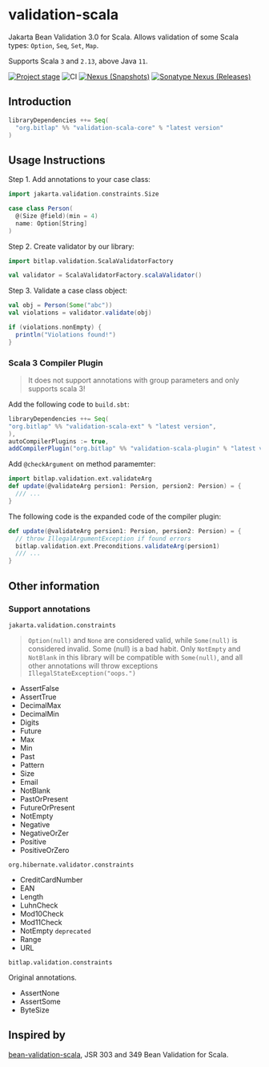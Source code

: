 # validation-scala

Jakarta Bean Validation 3.0 for Scala. Allows validation of some Scala types: `Option`, `Seq`, `Set`, `Map`.

Supports Scala `3` and `2.13`, above Java `11`.

[![Project stage][Badge-Stage]][Badge-Stage-Page] ![CI][Badge-CI] [![Nexus (Snapshots)][Badge-Snapshots]][Link-Snapshots] [![Sonatype Nexus (Releases)][Badge-Releases]][Link-Releases]

[Badge-Stage]: https://img.shields.io/badge/Project%20Stage-Experimental-orange.svg
[Badge-Stage-Page]: https://github.com/bitlap/bitlap/wiki/Project-Stages

[Badge-CI]: https://github.com/bitlap/validation-scala/actions/workflows/scala.yml/badge.svg
[Badge-Snapshots]: https://img.shields.io/nexus/s/org.bitlap/validation-scala-core_3?server=https%3A%2F%2Fs01.oss.sonatype.org
[Link-Snapshots]: https://s01.oss.sonatype.org/content/repositories/snapshots/org/bitlap/validation-scala-core_3/

[Badge-Releases]: https://img.shields.io/nexus/r/org.bitlap/validation-scala-core_3?server=https%3A%2F%2Fs01.oss.sonatype.org
[Link-Releases]: https://s01.oss.sonatype.org/content/repositories/releases/org/bitlap/validation-scala-core_3/

## Introduction

```scala
libraryDependencies ++= Seq(
  "org.bitlap" %% "validation-scala-core" % "latest version"
)
```

## Usage Instructions

Step 1. Add annotations to your case class:
```scala
import jakarta.validation.constraints.Size

case class Person(
  @(Size @field)(min = 4)
  name: Option[String]
)
```

Step 2. Create validator by our library:
```scala
import bitlap.validation.ScalaValidatorFactory

val validator = ScalaValidatorFactory.scalaValidator()
```

Step 3. Validate a case class object:
```scala
val obj = Person(Some("abc"))
val violations = validator.validate(obj)

if (violations.nonEmpty) {
  println("Violations found!")
}
```

### Scala 3 Compiler Plugin

> It does not support annotations with group parameters and only supports scala 3!

Add the following code to `build.sbt`:
```scala
libraryDependencies ++= Seq(
"org.bitlap" %% "validation-scala-ext" % "latest version",
),
autoCompilerPlugins := true,
addCompilerPlugin("org.bitlap" %% "validation-scala-plugin" % "latest version")
```

Add `@checkArgument` on method paramemter:
```scala
import bitlap.validation.ext.validateArg
def update(@validateArg persion1: Persion, persion2: Persion) = {
  /// ...
}
```

The following code is the expanded code of the compiler plugin:
```scala
def update(@validateArg persion1: Persion, persion2: Persion) = {
  // throw IllegalArgumentException if found errors
  bitlap.validation.ext.Preconditions.validateArg(persion1)
  /// ...
}
```

## Other information

### Support annotations

`jakarta.validation.constraints`

> `Option(null)` and `None` are considered valid, while `Some(null)` is considered invalid. Some (null) is a bad habit. 
> Only `NotEmpty` and `NotBlank` in this library will be compatible with `Some(null)`, and all other annotations will throw exceptions `IllegalStateException("oops.")`

- AssertFalse
- AssertTrue
- DecimalMax
- DecimalMin
- Digits
- Future
- Max
- Min
- Past
- Pattern
- Size
- Email
- NotBlank
- PastOrPresent
- FutureOrPresent
- NotEmpty
- Negative
- NegativeOrZer
- Positive
- PositiveOrZero

`org.hibernate.validator.constraints`

- CreditCardNumber
- EAN
- Length
- LuhnCheck
- Mod10Check
- Mod11Check
- NotEmpty `deprecated`
- Range
- URL

`bitlap.validation.constraints`

Original annotations.

- AssertNone
- AssertSome
- ByteSize

## Inspired by

[bean-validation-scala](https://github.com/bean-validation-scala/bean-validation-scala), JSR 303 and 349 Bean Validation for Scala.